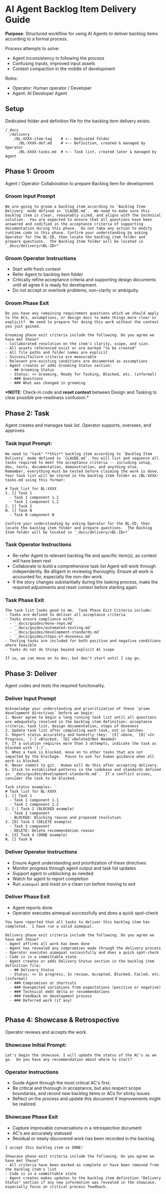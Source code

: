 # AI Agent Backlog Item Delivery Guide

**Purpose**:
Structured workflow for using AI Agents to deliver backlog items according to a formal process.

Process attempts to solve:

- Agent inconsistency in following the process
- Confusing inputs, improved input assets
- Context compaction in the middle of development

Roles:

- Operator: Human operator / Developer
- Agent: AI Developer Agent

## Setup

Dedicated folder and definition file for the backlog item delivery exists:

```
/_docs
  /delivery
    /BL-XXXX-item-tag    # <-- Dedicated folder
      /BL-XXXX-def.md    # <-- Definition, created & managed by Operator
      /BL-XXXX-tasks.md  # <-- Task list, created later & managed by Agent
```

## Phase 1: Groom

Agent / Operator Collaboration to prepare Backlog item for development.

### Groom Input Prompt

```
We are going to groom a backlog item according to `Backlog Item Delivery` mode defined in `CLAUDE.md`.  We need to make sure this backlog item is clear, reasonably sized, and aligns with the technical solution.  You are expected to ensure that all questions have been answered and codified in the acceptance criteria of supporting documentation during this phase.  Do not take any action to modify runtime code in this phase. Confirm your understanding by asking Operator for the BL-ID, then locate the backlog item folder and prepare questions.  The Backlog Item folder will be located in `_docs/delivery/<BL-ID>*`
```

### Groom Operator Instructions

- Start with fresh context
- Refer Agent to backlog item folder
- Critically refine acceptance criteria and supporting design documents until all agree it is ready for development.
- Do not accept or overlook problems, non-clarity or ambiguity.

### Groom Phase Exit

```text
Do you have any remaining requirement questions which we should apply to the ACs, assumptions, or design docs to make things more clear or explicit?  We need to prepare for doing this work without the context you just gained.

Grooming phase exit criteria include the following. Do you agree we have met these?
- Collaborated resolution on the item's clarity, scope, and size.
- All assets referenced exist or are marked "to be created"
- All file paths and folder names are explicit
- Success/failure criteria are measurable
- Relevant pre-existing conditions are documented as assumptions
- Agent creates or adds Grooming Status section:
  - ## Grooming Status
  - Status: <> Grooming, Ready for Tasking, Blocked, etc. (informal)
  - ### Questions
  - ### What was changed in grooming

```

**\*NOTE**: Check-in code and **reset context** between Design and Tasking to clear possible pre-readiness confusion.\*

## Phase 2: Task

Agent creates and manages task list. Operator supports, oversees, and approves.

### Task Input Prompt:

```
We need to "task" **this** backlog item according to `Backlog Item Delivery` mode defined in `CLAUDE.md`. You will list and sequence all tasks required to meet the acceptance criteria -- including setup, dev, tests, documentation, demonstration, and anything else.  Remember, everything must be tested before claiming the work is done. Your task list will be stored in the backlog item folder as /BL-XXXX-tasks.md using this format:

# Task list for BL-XXXX
1. [] Task 1
  - Task 1 component 1.1
  - Task 1 component 1.2
2. [] Task 2
N. [] Task N
  - Task N component N

Confirm your understanding by asking Operator for the BL-ID, then locate the backlog item folder and prepare questions.  The Backlog Item folder will be located in `_docs/delivery/<BL-ID>*`
```

### Task Operator Instructions

- Re-refer Agent to relevant backlog file and specific item(s), as context will have been rest.
- Collaborate to build a comprehensive task list Agent will work through independently. Be diligent in reviewing thoroughly. Ensure all work is accounted for, especially the non-dev work.
- If the story changes substantially during the tasking process, make the required adjustments and reset context before starting again

### Task Phase Exit
```
The task list looks good to me.  Task Phase Exit Criteria include:
- Tasks are defined to deliver all acceptance criteria
- Tasks ensure compliance with:
  - `_docs/guides/mono-repo.md`
  - `_docs/guides/automated-testing.md`
  - `_docs/guides/development-standards.md`
  - `_docs/guides/steps-of-doneness.md`
- Testing tasks are included for both positive and negative conditions where feasible
- Tasks do not do things beyond explicit AC scope

If so, we can move on to dev, but don't start until I say go.
```

## Phase 3: Deliver

Agent codes and tests the required functionality.

### Deliver Input Prompt

```
Acknowledge your understanding and prioritization of these `prime development directives` before we begin:
1. Never agree to begin a long running task list until all questions are adequately resolved in the backlog item definition: acceptance criteria, task list, design documentation, steps of doneness
2. Update task list after completing each task, not in batches
3. Report status accurately and honestly (key: `[X]`=Done, `[O]`=In Progress, `[-]`=Blocked, `[D]`=Deleted/Not Needed)
4. If a solution requires more than 3 attempts, indicate the task as blocked with `[-]`.
5. When a task is blocked, move on to other tasks that are not impacted by the blockage.  Pause to ask for human guidance when all work is blocked.
6. Never commit to git.  Human will do this after accepting delivery.
6. Stick to established patterns in the codebase and standards defined in `_docs/guides/development-standards.md`.  If a conflict arises, consider the task to be blocked.

Task status examples:
# Task list for BL-XXXX
1. [] Task 1
  - Task 1 component 1.1
  - Task 1 component 1.2
2. [-] Task 2 (BLOCKED example)
  - Task 2 component
  - BLOCKED: Blocking reason and proposed resolution
3. [D] Task 3 (DELETE example)
  - Task 3 component
  - DELETE: Delete recommendation reason
4. [X] Task 4 (DONE example)
N. [] Task N

```

### Deliver Operator Instructions

- Ensure Agent understanding and prioritization of these directives
- Monitor progress through agent output and task list updates
- Support agent in unblocking as needed
- Watch for agent to report completion
- Run `aimequal` and insist on a clean run before moving to exit

### Deliver Phase Exit

- Agent reports done
- Operator executes aimequal successfully and does a quick spot-check

```
You have reported that all tasks to deliver this backlog item has completed.  I have run a valid aimequal.

Delivery phase exit criteria include the following. Do you agree we have met these?
- Agent affirms all work has been done
- Agent has revealed any compromises made through the delivery process
- Operator executes aimequal successfully and does a quick spot-check
- Code is in a committable state
- Agent creates or adds Delivery Status section in the backlog item definition file:
  - ## Delivery Status 
  - Status: <> In progress, In review, Accepted, Blocked, Failed, etc. (informal)
  - ### Compromises or shortcuts
  - ### Unexpected variations from expectations (positive or negative)
  - ### Technical debt delta or recommendations
  - ### Feedback on development process
  - ### Deferred work (if any)


```

## Phase 4: Showcase & Retrospective

Operator reviews and accepts the work.

### Showcase Initial Prompt:

```
Let's begin the showcase. I will update the status of the AC's as we go.  Do you have any recommendation about where to start?
```

### Operator Instructions

- Guide Agent through the most critical AC's first.
- Be critical and thorough in acceptance, but also respect scope boundaries, and record new backlog items or ACs for sticky issues
- Reflect on the process and update this document if improvements might be realized.

### Showcase Phase Exit

- Capture improvable conversations in a retrospective document
- AC's are accurately statused
- Residual or newly discovered work has been recorded in the backlog.

```
I accept this backlog item as DONE!

Showcase phase exit criteria include the following. Do you agree we have met these?
- All criteria have been marked as complete or have been removed from the backlog item's list
- Code is in a committable state
- Agent creates makes updates to the backlog item definition "Delivery Status" section if any new information was revealed in the showcase, especially focus on critical process feedback.

```
